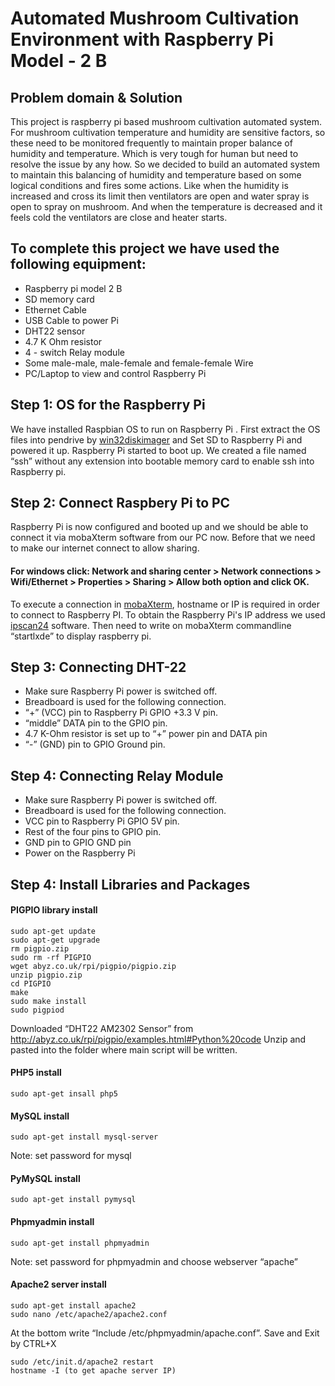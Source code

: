 # Automated Mushroom Cultivation Environment with Raspberry Pi Model - 2 B

## Problem domain & Solution
This project is raspberry pi based mushroom cultivation automated system. For mushroom cultivation temperature and humidity are sensitive factors, so these need to be monitored frequently to maintain proper balance of humidity and temperature. Which is very tough for human but need to resolve the issue by any how. So we decided to build an automated system to maintain this balancing of humidity and temperature based on some logical conditions and fires some actions. Like when the humidity is increased and cross its limit then ventilators are open and water spray is open to spray on mushroom. And when the temperature is decreased and it feels cold the ventilators are close and heater starts.

## To complete this project we have used the following equipment:
* Raspberry pi model 2 B
* SD memory card
* Ethernet Cable
* USB Cable to power Pi
* DHT22 sensor 
* 4.7 K Ohm resistor
* 4 - switch Relay module
* Some male-male, male-female and female-female Wire
* PC/Laptop to view and control Raspberry Pi 

## Step 1: OS for the Raspberry Pi
We have installed Raspbian OS to run on Raspberry Pi . First extract the OS files into pendrive by [win32diskimager](https://drive.google.com/open?id=0B496SaFqKMZCcVVJZ2NxcUp6Ujg) and Set SD to Raspberry Pi and powered it up. Raspberry Pi started to boot up. We created a file named “ssh” without any extension into bootable memory card to enable ssh into Raspberry pi. 

## Step 2: Connect Raspbery Pi to PC
Raspberry Pi is now configured and booted up and we should be able to connect it via mobaXterm software from our PC now. Before that we need to make our internet connect to allow sharing. 
#### For windows click: Network and sharing center >  Network connections > Wifi/Ethernet > Properties > Sharing > Allow both option and click OK.
To execute a connection in [mobaXterm](https://drive.google.com/open?id=0B496SaFqKMZCa01PdHZsT09pMWs), hostname or IP is required in order to connect to Raspberry PI. To obtain the Raspberry Pi's IP address we used [ipscan24](https://drive.google.com/open?id=0B496SaFqKMZCdGRRdTBoZFRkQVE) software. Then need to write on mobaXterm commandline “startlxde” to display raspberry pi.

## Step 3: Connecting DHT-22
* Make sure Raspberry Pi power is switched off.
* Breadboard is used for the following connection.
* “+” (VCC) pin to Raspberry Pi GPIO +3.3 V pin.
* “middle” DATA pin to the GPIO pin.
* 4.7 K-Ohm resistor is set up to “+” power pin and DATA pin
* “-” (GND) pin to GPIO Ground pin.

## Step 4: Connecting Relay Module
* Make sure Raspberry Pi power is switched off.
* Breadboard is used for the following connection.
* VCC pin to Raspberry Pi GPIO 5V pin.
* Rest of the four pins to GPIO pin.
* GND pin to GPIO GND pin
* Power on the Raspberry Pi

## Step 4: Install Libraries and Packages
#### PIGPIO library install
```
sudo apt-get update
sudo apt-get upgrade
rm pigpio.zip
sudo rm -rf PIGPIO
wget abyz.co.uk/rpi/pigpio/pigpio.zip
unzip pigpio.zip
cd PIGPIO
make
sudo make install
sudo pigpiod
```
Downloaded “DHT22 AM2302 Sensor” from
http://abyz.co.uk/rpi/pigpio/examples.html#Python%20code
Unzip and pasted into the folder where main script will be written.

#### PHP5 install
```
sudo apt-get insall php5
```

#### MySQL install
```
sudo apt-get install mysql-server
```
Note: set password for mysql

#### PyMySQL install
```
sudo apt-get install pymysql
```

#### Phpmyadmin install
```
sudo apt-get install phpmyadmin
```
Note: set password for phpmyadmin and choose webserver “apache”

#### Apache2 server install
```
sudo apt-get install apache2
sudo nano /etc/apache2/apache2.conf
```
At the bottom write “Include /etc/phpmyadmin/apache.conf”. Save and Exit by CTRL+X
```
sudo /etc/init.d/apache2 restart
hostname -I (to get apache server IP)
```
